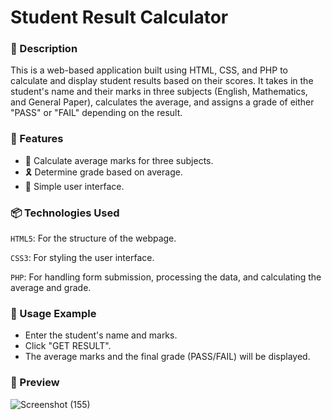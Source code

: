 # Student Result Calculator
### 🥽 Description
This is a web-based application built using HTML, CSS, and PHP to calculate and display student results based on their scores. It takes in the student's name and their marks in three subjects (English, Mathematics, and General Paper), calculates the average, and assigns a grade of either "PASS" or "FAIL" depending on the result.

### 🎀 Features
- 🎇 Calculate average marks for three subjects.
- 🎗 Determine grade based on average.
- 🎈 Simple user interface.

### 📦 Technologies Used
`HTML5`: For the structure of the webpage.

`CSS3`: For styling the user interface.

`PHP`: For handling form submission, processing the data, and calculating the average and grade.

### 🍭 Usage Example
- Enter the student's name and marks.
- Click "GET RESULT".
- The average marks and the final grade (PASS/FAIL) will be displayed.

### 🧁 Preview
![Screenshot (155)](https://github.com/user-attachments/assets/157707e6-ec1c-46bb-8071-b59bb308004f)
